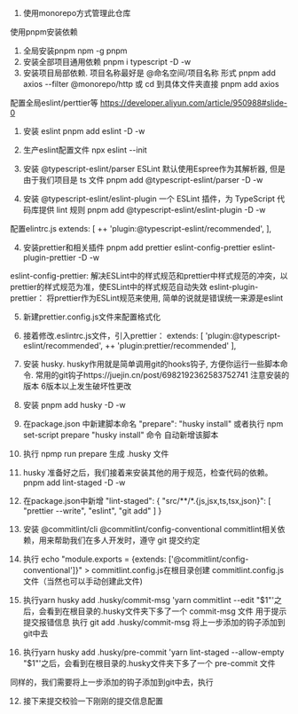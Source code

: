 1. 使用monorepo方式管理此仓库

使用pnpm安装依赖
1. 全局安装pnpm 
  npm -g pnpm
2. 安装全部项目通用依赖
  pnpm i typescript -D -w
3. 安装项目局部依赖. 项目名称最好是 @命名空间/项目名称 形式 
  pnpm add axios --filter @monorepo/http
  或 cd 到具体文件夹直接
  pnpm add axios


配置全局eslint/perttier等 https://developer.aliyun.com/article/950988#slide-0

1. 安装 eslint
  pnpm add eslint -D -w

2. 生产eslint配置文件
  npx eslint --init

3. 安装 @typescript-eslint/parser ESLint 默认使用Espree作为其解析器, 但是由于我们项目是 ts 文件
  pnpm add @typescript-eslint/parser -D -w 

4. 安装 @typescript-eslint/eslint-plugin 一个 ESLint 插件，为 TypeScript 代码库提供 lint 规则
  pnpm add @typescript-eslint/eslint-plugin  -D -w 

  配置elintrc.js 
  extends: [
    ++  'plugin:@typescript-eslint/recommended', 
  ],

4. 安装prettier和相关插件
  pnpm  add prettier eslint-config-prettier eslint-plugin-prettier  -D -w

  eslint-config-prettier:
  解决ESLint中的样式规范和prettier中样式规范的冲突，以prettier的样式规范为准，使ESLint中的样式规范自动失效
  eslint-plugin-prettier：
  将prettier作为ESLint规范来使用, 简单的说就是错误统一来源是eslint

5. 新建prettier.config.js文件来配置格式化

6. 接着修改.eslintrc.js文件，引入prettier：
  extends: [
    'plugin:@typescript-eslint/recommended',
    ++ 'plugin:prettier/recommended' 
  ],

7. 安装 husky. husky作用就是简单调用git的hooks钩子, 方便你运行一些脚本命令.
  常用的git钩子https://juejin.cn/post/6982192362583752741
  注意安装的版本 6版本以上发生破坏性更改

  1. 安装 pnpm add husky -D -w
  2. 在package.json 中新建脚本命名  "prepare": "husky install" 
     或者执行 npm set-script prepare "husky install" 命令 自动新增该脚本
  3. 执行 npmp run prepare 生成 .husky 文件
  4. husky 准备好之后，我们接着来安装其他的用于规范，检查代码的依赖。
    pnpm add lint-staged -D -w
  5. 在package.json中新增
    "lint-staged": {
      "src/**/*.{js,jsx,ts,tsx,json}": [
        "prettier --write",
        "eslint",
        "git add"
      ]
  }
  

8. 安装 @commitlint/cli @commitlint/config-conventional commitlint相关依赖，用来帮助我们在多人开发时，遵守 git 提交约定

9. 执行 echo "module.exports = {extends: ['@commitlint/config-conventional']}" > commitlint.config.js在根目录创建 commitlint.config.js 文件（当然也可以手动创建此文件)

10. 执行yarn husky add .husky/commit-msg 'yarn commitlint --edit "$1"'之后，会看到在根目录的.husky文件夹下多了一个 commit-msg 文件 用于提示提交报错信息
  执行 git add .husky/commit-msg 将上一步添加的钩子添加到git中去

11. 执行yarn husky add .husky/pre-commit 'yarn lint-staged --allow-empty "$1"'之后，会看到在根目录的.husky文件夹下多了一个 pre-commit 文件

  同样的，我们需要将上一步添加的钩子添加到git中去，执行

12. 接下来提交校验一下刚刚的提交信息配置

